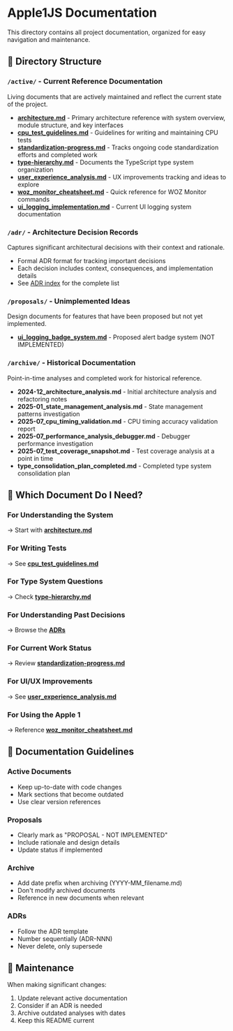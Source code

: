 # Apple1JS Documentation

This directory contains all project documentation, organized for easy navigation and maintenance.

## 📁 Directory Structure

### `/active/` - Current Reference Documentation
Living documents that are actively maintained and reflect the current state of the project.

- **[architecture.md](active/architecture.md)** - Primary architecture reference with system overview, module structure, and key interfaces
- **[cpu_test_guidelines.md](active/cpu_test_guidelines.md)** - Guidelines for writing and maintaining CPU tests
- **[standardization-progress.md](active/standardization-progress.md)** - Tracks ongoing code standardization efforts and completed work
- **[type-hierarchy.md](active/type-hierarchy.md)** - Documents the TypeScript type system organization
- **[user_experience_analysis.md](active/user_experience_analysis.md)** - UX improvements tracking and ideas to explore
- **[woz_monitor_cheatsheet.md](active/woz_monitor_cheatsheet.md)** - Quick reference for WOZ Monitor commands
- **[ui_logging_implementation.md](active/ui_logging_implementation.md)** - Current UI logging system documentation

### `/adr/` - Architecture Decision Records
Captures significant architectural decisions with their context and rationale.

- Formal ADR format for tracking important decisions
- Each decision includes context, consequences, and implementation details
- See [ADR index](adr/README.md) for the complete list

### `/proposals/` - Unimplemented Ideas
Design documents for features that have been proposed but not yet implemented.

- **[ui_logging_badge_system.md](proposals/ui_logging_badge_system.md)** - Proposed alert badge system (NOT IMPLEMENTED)

### `/archive/` - Historical Documentation
Point-in-time analyses and completed work for historical reference.

- **2024-12_architecture_analysis.md** - Initial architecture analysis and refactoring notes
- **2025-01_state_management_analysis.md** - State management patterns investigation
- **2025-07_cpu_timing_validation.md** - CPU timing accuracy validation report
- **2025-07_performance_analysis_debugger.md** - Debugger performance investigation
- **2025-07_test_coverage_snapshot.md** - Test coverage analysis at a point in time
- **type_consolidation_plan_completed.md** - Completed type system consolidation plan

## 🧭 Which Document Do I Need?

### For Understanding the System
→ Start with **[architecture.md](active/architecture.md)**

### For Writing Tests
→ See **[cpu_test_guidelines.md](active/cpu_test_guidelines.md)**

### For Type System Questions
→ Check **[type-hierarchy.md](active/type-hierarchy.md)**

### For Understanding Past Decisions
→ Browse the **[ADRs](adr/)**

### For Current Work Status
→ Review **[standardization-progress.md](active/standardization-progress.md)**

### For UI/UX Improvements
→ See **[user_experience_analysis.md](active/user_experience_analysis.md)**

### For Using the Apple 1
→ Reference **[woz_monitor_cheatsheet.md](active/woz_monitor_cheatsheet.md)**

## 📝 Documentation Guidelines

### Active Documents
- Keep up-to-date with code changes
- Mark sections that become outdated
- Use clear version references

### Proposals
- Clearly mark as "PROPOSAL - NOT IMPLEMENTED"
- Include rationale and design details
- Update status if implemented

### Archive
- Add date prefix when archiving (YYYY-MM_filename.md)
- Don't modify archived documents
- Reference in new documents when relevant

### ADRs
- Follow the ADR template
- Number sequentially (ADR-NNN)
- Never delete, only supersede

## 🔄 Maintenance

When making significant changes:
1. Update relevant active documentation
2. Consider if an ADR is needed
3. Archive outdated analyses with dates
4. Keep this README current
